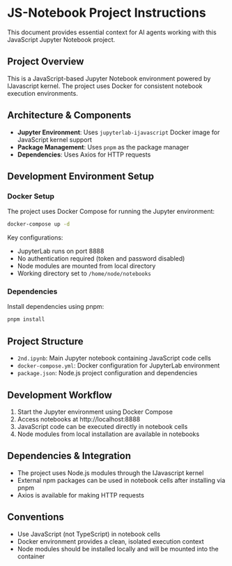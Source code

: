 # JS-Notebook Project Instructions

This document provides essential context for AI agents working with this JavaScript Jupyter Notebook project.

## Project Overview

This is a JavaScript-based Jupyter Notebook environment powered by IJavascript kernel. The project uses Docker for consistent notebook execution environments.

## Architecture & Components

- **Jupyter Environment**: Uses `jupyterlab-ijavascript` Docker image for JavaScript kernel support
- **Package Management**: Uses `pnpm` as the package manager
- **Dependencies**: Uses Axios for HTTP requests

## Development Environment Setup

### Docker Setup
The project uses Docker Compose for running the Jupyter environment:
```bash
docker-compose up -d
```

Key configurations:
- JupyterLab runs on port 8888
- No authentication required (token and password disabled)
- Node modules are mounted from local directory
- Working directory set to `/home/node/notebooks`

### Dependencies
Install dependencies using pnpm:
```bash
pnpm install
```

## Project Structure

- `2nd.ipynb`: Main Jupyter notebook containing JavaScript code cells
- `docker-compose.yml`: Docker configuration for JupyterLab environment
- `package.json`: Node.js project configuration and dependencies

## Development Workflow

1. Start the Jupyter environment using Docker Compose
2. Access notebooks at http://localhost:8888
3. JavaScript code can be executed directly in notebook cells
4. Node modules from local installation are available in notebooks

## Dependencies & Integration

- The project uses Node.js modules through the IJavascript kernel
- External npm packages can be used in notebook cells after installing via pnpm
- Axios is available for making HTTP requests

## Conventions

- Use JavaScript (not TypeScript) in notebook cells
- Docker environment provides a clean, isolated execution context
- Node modules should be installed locally and will be mounted into the container
